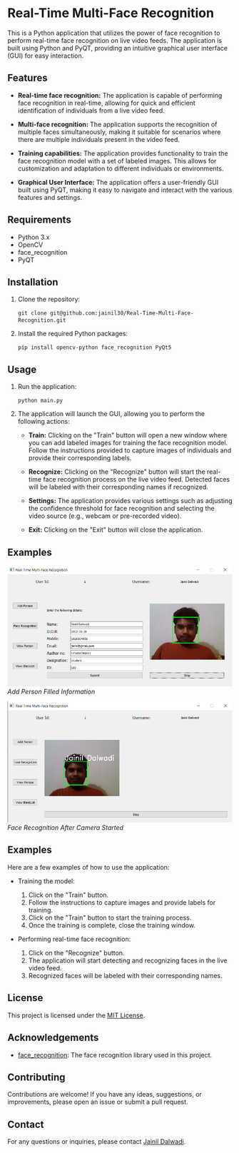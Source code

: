 # Real-Time Multi-Face Recognition

This is a Python application that utilizes the power of face recognition to perform real-time face recognition on live video feeds. The application is built using Python and PyQT, providing an intuitive graphical user interface (GUI) for easy interaction.

## Features

- **Real-time face recognition:** The application is capable of performing face recognition in real-time, allowing for quick and efficient identification of individuals from a live video feed.

- **Multi-face recognition:** The application supports the recognition of multiple faces simultaneously, making it suitable for scenarios where there are multiple individuals present in the video feed.

- **Training capabilities:** The application provides functionality to train the face recognition model with a set of labeled images. This allows for customization and adaptation to different individuals or environments.

- **Graphical User Interface:** The application offers a user-friendly GUI built using PyQT, making it easy to navigate and interact with the various features and settings.

## Requirements

- Python 3.x
- OpenCV
- face_recognition
- PyQT

## Installation

1. Clone the repository:

   ```
   git clone git@github.com:jainil30/Real-Time-Multi-Face-Recognition.git
   ```

2. Install the required Python packages:

   ```
   pip install opencv-python face_recognition PyQt5
   ```

## Usage

1. Run the application:

   ```
   python main.py
   ```

2. The application will launch the GUI, allowing you to perform the following actions:

   - **Train:** Clicking on the "Train" button will open a new window where you can add labeled images for training the face recognition model. Follow the instructions provided to capture images of individuals and provide their corresponding labels.

   - **Recognize:** Clicking on the "Recognize" button will start the real-time face recognition process on the live video feed. Detected faces will be labeled with their corresponding names if recognized.

   - **Settings:** The application provides various settings such as adjusting the confidence threshold for face recognition and selecting the video source (e.g., webcam or pre-recorded video).

   - **Exit:** Clicking on the "Exit" button will close the application.

## Examples

![Add Person Filled Information](GUI%20Screen%20Shots/Add%20Person%20Filled%20Information.png)
*Add Person Filled Information*

![Face Recognition After Camera Started](GUI%20Screen%20Shots/Face%20Recognition%20After%20Camera%20Started.png)
*Face Recognition After Camera Started*

<!-- ## User Guide

[Download User Guide](Images/UserGuide/user_guide.pdf)

The user guide provides detailed instructions on how to use the application, along with explanations of various features and settings.
 -->
## Examples

Here are a few examples of how to use the application:

- Training the model:
  1. Click on the "Train" button.
  2. Follow the instructions to capture images and provide labels for training.
  3. Click on the "Train" button to start the training process.
  4. Once the training is complete, close the training window.

- Performing real-time face recognition:
  1. Click on the "Recognize" button.
  2. The application will start detecting and recognizing faces in the live video feed.
  3. Recognized faces will be labeled with their corresponding names.

## License

This project is licensed under the [MIT License](LICENSE).

## Acknowledgements

- [face_recognition](https://github.com/ageitgey/face_recognition): The face recognition library used in this project.

## Contributing

Contributions are welcome! If you have any ideas, suggestions, or improvements, please open an issue or submit a pull request.

## Contact

For any questions or inquiries, please contact [Jainil Dalwadi](mailto:your-email@example.com).
